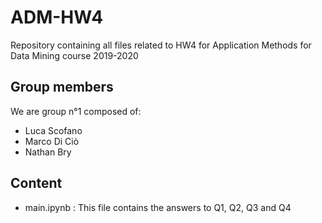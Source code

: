 # ADM-HW4
Repository containing all files related to HW4 for Application Methods for Data Mining course 2019-2020

## Group members

We are group n°1 composed of:

- Luca Scofano
- Marco Di Ciò
- Nathan Bry

## Content

- main.ipynb : This file contains the answers to Q1, Q2, Q3 and Q4
